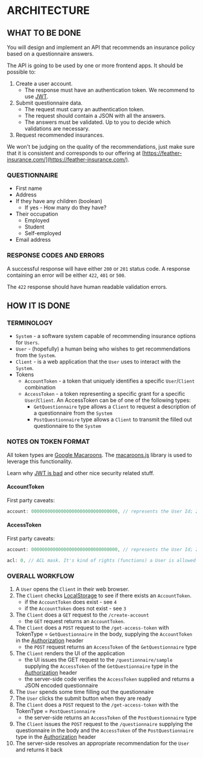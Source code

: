 # ARCHITECTURE

## WHAT TO BE DONE

You will design and implement an API that recommends an insurance policy based on a questionnaire answers.

The API is going to be used by one or more frontend apps. It should be possible to:

1. Create a user account.
    - The response must have an authentication token. We recommend to use [JWT](https://jwt.io/).
2. Submit questionnaire data.
    - The request must carry an authentication token.
    - The request should contain a JSON with all the answers.
    - The answers must be validated. Up to you to decide which validations are necessary.
3. Request recommended insurances.

We won't be judging on the quality of the recommendations, just make sure that it is consistent and corresponds to our offering at [https://feather-insurance.com/](https://feather-insurance.com/).

### QUESTIONNAIRE

- First name
- Address
- If they have any children (boolean)
  - If yes - How many do they have?
- Their occupation
  - Employed
  - Student
  - Self-employed
- Email address

### RESPONSE CODES AND ERRORS

A successful response will have either `200` or `201` status code. A response containing an error will be either `422`, `401` or `500`.

The `422` response should have human readable validation errors.

## HOW IT IS DONE

### TERMINOLOGY

- `System` - a software system capable of recommending insurance options for `Users`.
- `User` - (hopefully) a human being who wishes to get recommendations from the `System`.
- `Client` - is a web application that the `User` uses to interact with the `System`.
- Tokens
  - `AccountToken` - a token that uniquely identifies a specific `User`/`Client` combination
  - `AccessToken` - a token representing a specific grant for a specific `User`/`Client`. An AccessToken can be of one of the following types:
    - `GetQuestionnaire` type allows a `Client` to request a description of a questionnaire from the `System`
    - `PostQuestionnaire` type allows a `Client` to transmit the filled out questionnaire to the `System`

### NOTES ON TOKEN FORMAT

All token types are [Google Macaroons](https://research.google/pubs/pub41892/). The [macaroons.js](https://github.com/nitram509/macaroons.js) library is used to leverage this functionality.

Learn why [JWT is bad](https://latacora.micro.blog/a-childs-garden/) and other nice security related stuff.

#### AccountToken

First party caveats:

```javascript
account: 00000000000000000000000000000000, // represents the User Id; 256 bits; see randombytes_buf: https://libsodium.gitbook.io/doc/generating_random_data
```

#### AccessToken

First party caveats:

```javascript
account: 00000000000000000000000000000000, // represents the User Id; 256 bits; see randombytes_buf: https://libsodium.gitbook.io/doc/generating_random_data
```

```javascript
acl: 0, // ACL mask. It's kind of rights (functions) a User is allowed to execute on the server-side
```

### OVERALL WORKFLOW

1. A `User` opens the `Client` in their web browser.
2. The `Client` checks [LocalStorage](https://developer.mozilla.org/en-US/docs/Web/API/Window/localStorage) to see if there exists an `AccountToken`.
    - if the `AccountToken` does exist - see `4`
    - if the `AccountToken` does not exist - see `3`
3. The `Client` does a `GET` request to the `/create-account`
    - the `GET` request returns an `AccountToken`.
4. The `Client` does a `POST` request to the `/get-access-token` with TokenType = `GetQuestionnaire` in the body, supplying the `AccountToken` in the [Authorization](https://developer.mozilla.org/en-US/docs/Web/HTTP/Headers/Authorization) header
    - the `POST` request returns an `AccessToken` of the `GetQuestionnaire` type
5. The `Client` renders the UI of the application
    - the UI issues the GET request to the `/questionnaire/sample` supplying the `AccessToken` of the `GetQuestionnaire` type in the [Authorization](https://developer.mozilla.org/en-US/docs/Web/HTTP/Headers/Authorization) header
    - the server-side code verifies the `AccessToken` supplied and returns a JSON encoded questionnaire
7. The `User` spends some time filling out the questionnaire
8. The `User` clicks the submit button when they are ready
9. The `Client` does a `POST` request to the `/get-access-token` with the TokenType = `PostQuestionnaire`
    - the server-side returns an `AccessToken` of the `PostQuestionnaire` type
10. The `Client` issues the `POST` request to the `/questionnaire` supplying the questionnaire in the body and the `AccessToken` of the `PostQuestionnaire` type in the [Authorization](https://developer.mozilla.org/en-US/docs/Web/HTTP/Headers/Authorization) header
11. The server-side resolves an appropriate recommendation for the `User` and returns it back
